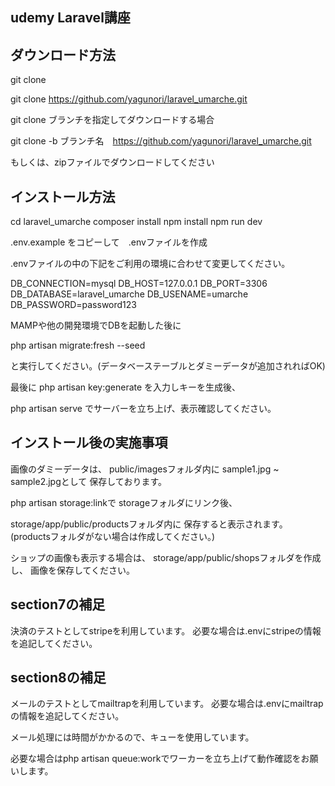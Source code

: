 ## udemy Laravel講座

## ダウンロード方法
git clone

git clone https://github.com/yagunori/laravel_umarche.git

git clone ブランチを指定してダウンロードする場合

git clone -b ブランチ名　https://github.com/yagunori/laravel_umarche.git

もしくは、zipファイルでダウンロードしてください

## インストール方法

cd laravel_umarche
composer install
npm install
npm run dev

.env.example をコピーして　.envファイルを作成

.envファイルの中の下記をご利用の環境に合わせて変更してください。

DB_CONNECTION=mysql
DB_HOST=127.0.0.1
DB_PORT=3306
DB_DATABASE=laravel_umarche
DB_USENAME=umarche
DB_PASSWORD=password123

MAMPや他の開発環境でDBを起動した後に

php artisan migrate:fresh --seed

と実行してください。(データベーステーブルとダミーデータが追加されればOK)

最後に
php artisan key:generate
を入力しキーを生成後、

php artisan serve
でサーバーを立ち上げ、表示確認してください。

## インストール後の実施事項

画像のダミーデータは、
public/imagesフォルダ内に
sample1.jpg ~ sample2.jpgとして
保存しております。

php artisan storage:linkで
storageフォルダにリンク後、

storage/app/public/productsフォルダ内に
保存すると表示されます。
(productsフォルダがない場合は作成してください。)

ショップの画像も表示する場合は、
storage/app/public/shopsフォルダを作成し、
画像を保存してください。

## section7の補足

決済のテストとしてstripeを利用しています。
必要な場合は.envにstripeの情報を追記してください。

## section8の補足

メールのテストとしてmailtrapを利用しています。
必要な場合は.envにmailtrapの情報を追記してください。

メール処理には時間がかかるので、キューを使用しています。

必要な場合はphp artisan queue:workでワーカーを立ち上げて動作確認をお願いします。